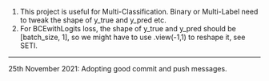 1. This project is useful for Multi-Classification. Binary or Multi-Label need to tweak the shape of y_true and y_pred etc.
2. For BCEwithLogits loss, the shape of y_true and y_pred should be [batch_size, 1], so we might have to use .view(-1,1) to reshape it, see SETI.

---

25th November 2021: Adopting good commit and push messages.
